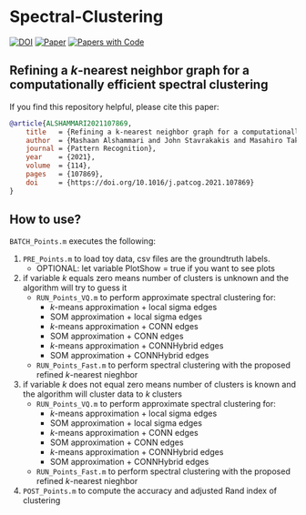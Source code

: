 # Spectral-Clustering

[![DOI](http://img.shields.io/badge/doi-10.1016/j.patcog.2021.107869-36648B.svg)](https://doi.org/10.1016/j.patcog.2021.107869)
[![Paper](http://img.shields.io/badge/arXiv-2302.11296-b31b1b.svg)](https://arxiv.org/abs/2302.11296)
[![Papers with Code](http://img.shields.io/badge/PaperswithCode-2302.11296-21cbce.svg)](https://paperswithcode.com/paper/refining-a-k-nearest-neighbor-graph-for-a)

## Refining a $k$-nearest neighbor graph for a computationally efficient spectral clustering
If you find this repository helpful, please cite this paper:
```bibtex
@article{ALSHAMMARI2021107869,
	title 	= {Refining a k-nearest neighbor graph for a computationally efficient spectral clustering},
	author 	= {Mashaan Alshammari and John Stavrakakis and Masahiro Takatsuka},
	journal = {Pattern Recognition},
	year 	= {2021},
	volume 	= {114},
	pages 	= {107869},	
	doi 	= {https://doi.org/10.1016/j.patcog.2021.107869}	
}
```

## How to use?
`BATCH_Points.m` executes the following:
1.	`PRE_Points.m` to load toy data, csv files are the groundtruth labels.
	- OPTIONAL: let variable PlotShow = true if you want to see plots
2.	if variable $k$ equals zero means number of clusters is unknown and the algorithm will try to guess it
	- `RUN_Points_VQ.m` to perform approximate spectral clustering for:
		- $k$-means approximation	+ local sigma edges
		- SOM approximation	+ local sigma edges
		- $k$-means approximation	+ CONN edges
		- SOM approximation	+ CONN edges
		- $k$-means approximation	+ CONNHybrid edges
		- SOM approximation	+ CONNHybrid edges
	- `RUN_Points_Fast.m` to perform spectral clustering with the proposed refined $k$-nearest nieghbor
3. if variable $k$ does not equal zero means number of clusters is known and the algorithm will cluster data to $k$ clusters
	- `RUN_Points_VQ.m` to perform approximate spectral clustering for:
		- $k$-means approximation	+ local sigma edges
		- SOM approximation	+ local sigma edges
		- $k$-means approximation	+ CONN edges
		- SOM approximation	+ CONN edges
		- $k$-means approximation	+ CONNHybrid edges
		- SOM approximation	+ CONNHybrid edges
	- `RUN_Points_Fast.m` to perform spectral clustering with the proposed refined $k$-nearest nieghbor
4. `POST_Points.m` to compute the accuracy and adjusted Rand index of clustering
